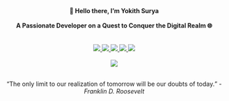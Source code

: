 <!DOCTYPE html>
<html>
<body>
<div align="center">
   <b>👋 Hello there, I’m Yokith Surya</b>
   <br>
   <br>
    <b>A Passionate Developer on a Quest to Conquer the Digital Realm 🌐 </b>
  <br>
  <br>
  <br>
	<a href="mailto: yokithsuryam@gmail.com" class="Gmail" target="_blank" title="Gmail"> 
		<img src="https://img.shields.io/badge/Gmail-D14836?style=for-the-badge&logo=gmail&logoColor=white" />
	</a>
	<a href="https://www.linkedin.com/in/yokith-surya-m" class="LinkedIn" target="_blank" title="LinkedIn">
		<img src="https://img.shields.io/badge/LinkedIn-0077B5?style=for-the-badge&logo=linkedin&logoColor=white" />
	</a>
	<a href="https://twitter.com/yoyoyokith20" class="Twitter" target="_blank" title="Twitter">
		<img src="https://img.shields.io/badge/Twitter-1DA1F2?style=for-the-badge&logo=twitter&logoColor=white" />
	</a>
	<a href="https://github.com/yoyoyokith2424" class="Github" target="_blank" title="Github">
		<img src="https://img.shields.io/badge/GitHub-100000?style=for-the-badge&logo=github&logoColor=white" />
	</a>
	<a href="https://codepen.io/yoyoyokith2424" class="Codepen" target="_blank" title="Codepen.io">
		<img src="https://img.shields.io/badge/Codepen-000000?style=for-the-badge&logo=codepen&logoColor=white" />
	</a>
    <br>
    <br>
		<a target="_blank" title="Stats">
		<img src="https://github-readme-stats.vercel.app/api/top-langs/?username=yoyoyokith2424&theme=blue-green" />
	</a>
  <br>
  <br>
    
  <q>The only limit to our realization of tomorrow will be our doubts of today.</q>
  <i>   - Franklin D. Roosevelt</i>
    
  </div>
</body>
</html>
























































<!-- 
- 👋 Hi, I’m Yokith Surya
- not creative but innovative  i code to cure my ancestoral urge to exploration   I'm a life enthusiast who is inquisitive about EVERYTHING, whether it's about how Apis(aka honey bees) influences the biosphere or why humans do what they do. What can I say, I'd rather be a jack of all trades than a trouble hands.
- 📫 How to reach me ... yokithsuryam@gmail.com --->

<!---
yoyoyokith2424/yoyoyokith2424 is a ✨ special ✨ repository because its `README.md` (this file) appears on your GitHub profile.
You can click the Preview link to take a look at your changes.
--->
